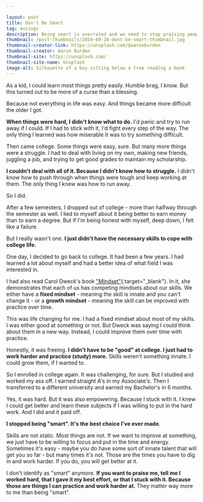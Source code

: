 ```yaml
---

layout: post
title: Don't Be Smart
tag: musings
description: Being smart is overrated and we need to stop praising people for it. Instead, focus on practicing. Focus on improving your skills over time and getting better - not being smart.
thumbnail: /post-thumbnails/2019-09-26-dont-be-smart-thumbnail.jpg
thumbnail-creator-link: https://unsplash.com/@aaronburden
thumbnail-creator: Aaron Burden
thumbnail-site: https://unsplash.com/
thumbnail-site-name: Unsplash
image-alt: Silhouette of a boy sitting below a tree reading a book
---
```


As a kid, I could learn most things pretty easily. Humble brag, I know. But this turned out to be more of a curse than a blessing.

Because not everything in life was easy. And things became more difficult the older I got.

<!--more-->

**When things were hard, I didn't know what to do.** I'd panic and try to run away if I could. If I had to stick with it, I'd fight every step of the way. The only thing I learned was how miserable it was to try something difficult.

Then came college. Some things were easy, sure. But many more things were a struggle. I had to deal with living on my own, making new friends, juggling a job, and trying to get good grades to maintain my scholarship.

**I couldn't deal with all of it. Because I didn't know how to struggle.** I didn't know how to push through when things were tough and keep working at them. The only thing I knew was how to run away.

So I did. 

After a few semesters, I dropped out of college - more than halfway through the semester as well. I lied to myself about it being better to earn money than to earn a degree. But if I'm being honest with myself, deep down, I felt like a failure.

But I really wasn't one. **I just didn't have the necessary skills to cope with college life.**

One day, I decided to go back to college. It had been a few years. I had learned a lot about myself and had a better idea of what field I was interested in. 

I had also read Carol Dweck's book ["Mindset"](https://www.amazon.com/Mindset-Psychology-Carol-S-Dweck/dp/0345472322){:target="_blank"}. In it, she demonstrates that each of us has competing mindsets about our skills. We either have a **fixed mindset** - meaning the skill is innate and you can't change it - or a **growth mindset** - meaning the skill can be improved with practice over time.

This was life changing for me. I had a fixed mindset about most of my skills. I was either good at something or not. But Dweck was saying I could think about them in a new way. Instead, I could improve them over time with practice.

Honestly, it was freeing. **I didn't have to be "good" at college. I just had to work harder and practice (study) more.** Skills weren't something innate. I could grow them, if I wanted to.

So I enrolled in college again. It was challenging, for sure. But I studied and worked my ass off. I earned straight A's in my Associate's. Then I transferred to a different university and earned my Bachelor's in 6 months.

Yes, it was hard. But it was also empowering. Because I stuck with it. I knew I could get better and learn these subjects if I was willing to put in the hard work. And I did and it paid off.

**I stopped being "smart". It's the best choice I've ever made.**

Skills are not static. Most things are not. If we want to improve at something, we just have to be willing to focus and put in the time and energy. Sometimes it's easy - maybe you do have some sort of innate talent that will get you so far - but many times it's not. Those are the times you have to dig in and work harder. If you do, you will get better at it.

I don't identify as "smart" anymore. **If you want to praise me, tell me I worked hard, that I gave it my best effort, or that I stuck with it. Because those are things I can practice and work harder at.** They matter way more to me than being "smart".
